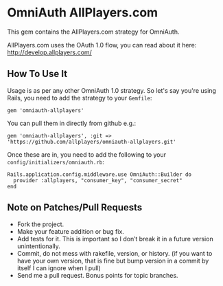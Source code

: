 # OmniAuth AllPlayers.com

This gem contains the AllPlayers.com strategy for OmniAuth.

AllPlayers.com uses the OAuth 1.0 flow, you can read about it here: http://develop.allplayers.com/

## How To Use It

Usage is as per any other OmniAuth 1.0 strategy. So let's say you're using Rails, you need to add the strategy to your `Gemfile`:

    gem 'omniauth-allplayers'

You can pull them in directly from github e.g.:

    gem 'omniauth-allplayers', :git => 'https://github.com/allplayers/omniauth-allplayers.git'

Once these are in, you need to add the following to your `config/initializers/omniauth.rb`:

    Rails.application.config.middleware.use OmniAuth::Builder do
      provider :allplayers, "consumer_key", "consumer_secret"
    end


## Note on Patches/Pull Requests

- Fork the project.
- Make your feature addition or bug fix.
- Add tests for it. This is important so I don’t break it in a future version unintentionally.
- Commit, do not mess with rakefile, version, or history. (if you want to have your own version, that is fine but bump version in a commit by itself I can ignore when I pull)
- Send me a pull request. Bonus points for topic branches.

